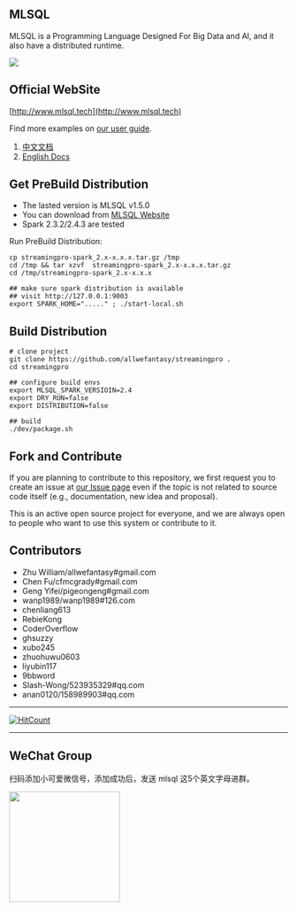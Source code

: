 ## MLSQL

MLSQL is a Programming Language Designed For Big Data and AI, and it also have a distributed runtime.

![](http://docs.mlsql.tech/upload_images/WechatIMG67.png)

## Official WebSite

[http://www.mlsql.tech](http://www.mlsql.tech)


Find more examples on [our user guide](http://docs.mlsql.tech/en).

1. [中文文档](http://docs.mlsql.tech/zh)
2. [English Docs](http://docs.mlsql.tech/en)


## Get PreBuild Distribution

* The lasted version is MLSQL v1.5.0
* You can download from [MLSQL Website](http://download.mlsql.tech/1.5.0/)
* Spark 2.3.2/2.4.3 are tested


Run PreBuild Distribution:

```shell
cp streamingpro-spark_2.x-x.x.x.tar.gz /tmp
cd /tmp && tar xzvf  streamingpro-spark_2.x-x.x.x.tar.gz
cd /tmp/streamingpro-spark_2.x-x.x.x

## make sure spark distribution is available
## visit http://127.0.0.1:9003
export SPARK_HOME="....." ; ./start-local.sh
```

## Build Distribution

```shell
# clone project
git clone https://github.com/allwefantasy/streamingpro .
cd streamingpro

## configure build envs
export MLSQL_SPARK_VERSIOIN=2.4
export DRY_RUN=false 
export DISTRIBUTION=false

## build  
./dev/package.sh
```

## Fork and Contribute

If you are planning to contribute to this repository, we first request you to create an issue at [our Issue page](https://github.com/allwefantasy/streamingpro/issues)
even if the topic is not related to source code itself (e.g., documentation, new idea and proposal).

This is an active open source project for everyone,
and we are always open to people who want to use this system or contribute to it.


## Contributors

* Zhu William/allwefantasy#gmail.com
* Chen Fu/cfmcgrady#gmail.com
* Geng Yifei/pigeongeng#gmail.com
* wanp1989/wanp1989#126.com
* chenliang613
* RebieKong
* CoderOverflow
* ghsuzzy
* xubo245
* zhuohuwu0603
* liyubin117
* 9bbword
* Slash-Wong/523935329#qq.com
* anan0120/158989903#qq.com


----------
[![HitCount](http://hits.dwyl.io/allwefantasy/streamingpro.svg)](http://hits.dwyl.io/allwefantasy/streamingpro)

----------

##  WeChat Group

扫码添加小可爱微信号，添加成功后，发送  mlsql  这5个英文字母进群。

<img style="height:200px" src="http://docs.mlsql.tech/upload_images/WechatIMG80.png" />

